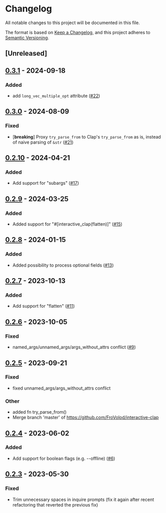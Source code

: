 # Changelog
All notable changes to this project will be documented in this file.

The format is based on [Keep a Changelog](https://keepachangelog.com/en/1.0.0/),
and this project adheres to [Semantic Versioning](https://semver.org/spec/v2.0.0.html).

## [Unreleased]

## [0.3.1](https://github.com/near-cli-rs/interactive-clap/compare/interactive-clap-derive-v0.3.0...interactive-clap-derive-v0.3.1) - 2024-09-18

### Added

- add `long_vec_multiple_opt` attribute ([#22](https://github.com/near-cli-rs/interactive-clap/pull/22))

## [0.3.0](https://github.com/near-cli-rs/interactive-clap/compare/interactive-clap-derive-v0.2.10...interactive-clap-derive-v0.3.0) - 2024-08-09

### Fixed
- [**breaking**] Proxy `try_parse_from` to Clap's `try_parse_from` as is, instead of naive parsing of `&str` ([#21](https://github.com/near-cli-rs/interactive-clap/pull/21))

## [0.2.10](https://github.com/near-cli-rs/interactive-clap/compare/interactive-clap-derive-v0.2.9...interactive-clap-derive-v0.2.10) - 2024-04-21

### Added
- Add support for "subargs" ([#17](https://github.com/near-cli-rs/interactive-clap/pull/17))

## [0.2.9](https://github.com/near-cli-rs/interactive-clap/compare/interactive-clap-derive-v0.2.8...interactive-clap-derive-v0.2.9) - 2024-03-25

### Added
- Added support for "#[interactive_clap(flatten)]" ([#15](https://github.com/near-cli-rs/interactive-clap/pull/15))

## [0.2.8](https://github.com/near-cli-rs/interactive-clap/compare/interactive-clap-derive-v0.2.7...interactive-clap-derive-v0.2.8) - 2024-01-15

### Added
- Added possibility to process optional fields ([#13](https://github.com/near-cli-rs/interactive-clap/pull/13))

## [0.2.7](https://github.com/near-cli-rs/interactive-clap/compare/interactive-clap-derive-v0.2.6...interactive-clap-derive-v0.2.7) - 2023-10-13

### Added
- Add support for "flatten" ([#11](https://github.com/near-cli-rs/interactive-clap/pull/11))

## [0.2.6](https://github.com/near-cli-rs/interactive-clap/compare/interactive-clap-derive-v0.2.5...interactive-clap-derive-v0.2.6) - 2023-10-05

### Fixed
- named_args/unnamed_args/args_without_attrs conflict ([#9](https://github.com/near-cli-rs/interactive-clap/pull/9))

## [0.2.5](https://github.com/near-cli-rs/interactive-clap/compare/interactive-clap-derive-v0.2.4...interactive-clap-derive-v0.2.5) - 2023-09-21

### Fixed
- fixed unnamed_args/args_without_attrs conflict

### Other
- added fn try_parse_from()
- Merge branch 'master' of https://github.com/FroVolod/interactive-clap

## [0.2.4](https://github.com/near-cli-rs/interactive-clap/compare/interactive-clap-derive-v0.2.3...interactive-clap-derive-v0.2.4) - 2023-06-02

### Added
- Add support for boolean flags (e.g. --offline) ([#6](https://github.com/near-cli-rs/interactive-clap/pull/6))

## [0.2.3](https://github.com/near-cli-rs/interactive-clap/compare/interactive-clap-derive-v0.2.2...interactive-clap-derive-v0.2.3) - 2023-05-30

### Fixed
- Trim unnecessary spaces in inquire prompts (fix it again after recent refactoring that reverted the previous fix)
